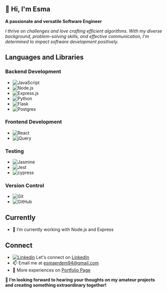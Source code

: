 ## 👋 Hi, I'm Esma
**A passionate and versatile Software Engineer**

*I thrive on challenges and love crafting efficient algorithms. With my diverse background, problem-solving skills, and effective communication, I'm determined to impact software development positively.*
  
## Languages and Libraries

### Backend Development
- ![JavaScript](https://img.shields.io/badge/javascript-%23323330.svg?style=for-the-badge&logo=javascript&logoColor=%23F7DF1E)
- ![Node.js](https://img.shields.io/badge/node.js-6DA55F?style=for-the-badge&logo=node.js&logoColor=white)
- ![Express.js](https://img.shields.io/badge/express.js-%23404d59.svg?style=for-the-badge&logo=express&logoColor=%2361DAFB)
- ![Python](https://img.shields.io/badge/python-3670A0?style=for-the-badge&logo=python&logoColor=ffdd54)
- ![Flask](https://img.shields.io/badge/flask-%23000.svg?style=for-the-badge&logo=flask&logoColor=white)
- ![Postgres](https://img.shields.io/badge/postgres-%23316192.svg?style=for-the-badge&logo=postgresql&logoColor=white)

### Frontend Development
- ![React](https://img.shields.io/badge/-ReactJs-61DAFB?logo=react&logoColor=white&style=for-the-badge)
- ![jQuery](https://img.shields.io/badge/jquery-%230769AD.svg?style=for-the-badge&logo=jquery&logoColor=white)

### Testing
- ![Jasmine](https://img.shields.io/badge/-Jasmine-%238A4182?style=for-the-badge&logo=Jasmine&logoColor=white)
- ![Jest](https://img.shields.io/badge/-jest-%23C21325?style=for-the-badge&logo=jest&logoColor=white)
- ![cypress](https://img.shields.io/badge/-cypress-%23E5E5E5?style=for-the-badge&logo=cypress&logoColor=058a5e)

### Version Control
- ![Git](https://img.shields.io/badge/git-%23F05033.svg?style=for-the-badge&logo=git&logoColor=white)
- ![GitHub](https://img.shields.io/badge/github-%23121011.svg?style=for-the-badge&logo=github&logoColor=white)
  
## Currently 
- 🌱 I’m currently working with Node.js and Express
 
##  Connect
-  [![Linkedin](https://i.stack.imgur.com/gVE0j.png)](https://www.linkedin.com/in/esma-erdem-398723229/)   Let's connect on [LinkedIn](https://www.linkedin.com/in/esma-erdem-398723229/)
- 📫 Email me at esmaerdem94@gmail.com
- :page_facing_up: More experiences on [Portfolio Page](https://esmanerdem.github.io/esmaPorfolio/)
  
**💞️ I’m looking forward to hearing your thoughts on my amateur projects and creating something extraordinary together!**
  
<!---
EsmaNErdem/EsmaNErdem is a ✨ special ✨ repository because its `README.md` (this file) appears on your GitHub profile.
You can click the Preview link to take a look at your changes.
--->
